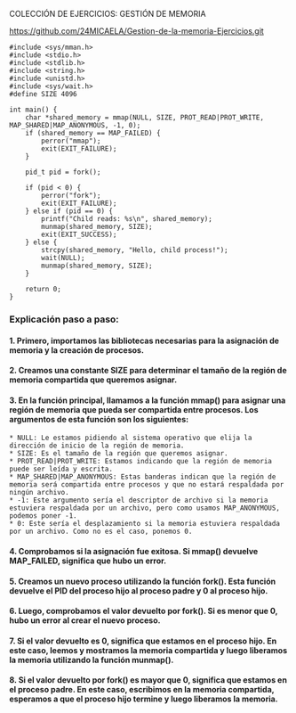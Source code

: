 COLECCIÓN DE EJERCICIOS: GESTIÓN DE MEMORIA

https://github.com/24MICAELA/Gestion-de-la-memoria-Ejercicios.git

```
#include <sys/mman.h>
#include <stdio.h> 
#include <stdlib.h> 
#include <string.h> 
#include <unistd.h> 
#include <sys/wait.h> 
#define SIZE 4096 

int main() {
    char *shared_memory = mmap(NULL, SIZE, PROT_READ|PROT_WRITE, MAP_SHARED|MAP_ANONYMOUS, -1, 0);
    if (shared_memory == MAP_FAILED) {
        perror("mmap");
        exit(EXIT_FAILURE);
    }
    
    pid_t pid = fork();
    
    if (pid < 0) {
        perror("fork");
        exit(EXIT_FAILURE);
    } else if (pid == 0) {
        printf("Child reads: %s\n", shared_memory);
        munmap(shared_memory, SIZE);
        exit(EXIT_SUCCESS);
    } else {
        strcpy(shared_memory, "Hello, child process!");
        wait(NULL);
        munmap(shared_memory, SIZE);
    }

    return 0;
}
````

### Explicación paso a paso:

#### 1. Primero, importamos las bibliotecas necesarias para la asignación de memoria y la creación de procesos.

#### 2. Creamos una constante SIZE para determinar el tamaño de la región de memoria compartida que queremos asignar.

#### 3. En la función principal, llamamos a la función mmap() para asignar una región de memoria que pueda ser compartida entre procesos. Los argumentos de esta función son los siguientes:

    * NULL: Le estamos pidiendo al sistema operativo que elija la dirección de inicio de la región de memoria.
    * SIZE: Es el tamaño de la región que queremos asignar.
    * PROT_READ|PROT_WRITE: Estamos indicando que la región de memoria puede ser leída y escrita.
    * MAP_SHARED|MAP_ANONYMOUS: Estas banderas indican que la región de memoria será compartida entre procesos y que no estará respaldada por ningún archivo.
    * -1: Este argumento sería el descriptor de archivo si la memoria estuviera respaldada por un archivo, pero como usamos MAP_ANONYMOUS, podemos poner -1.
    * 0: Este sería el desplazamiento si la memoria estuviera respaldada por un archivo. Como no es el caso, ponemos 0.
    
#### 4. Comprobamos si la asignación fue exitosa. Si mmap() devuelve MAP_FAILED, significa que hubo un error.

#### 5. Creamos un nuevo proceso utilizando la función fork(). Esta función devuelve el PID del proceso hijo al proceso padre y 0 al proceso hijo.

#### 6. Luego, comprobamos el valor devuelto por fork(). Si es menor que 0, hubo un error al crear el nuevo proceso.

#### 7. Si el valor devuelto es 0, significa que estamos en el proceso hijo. En este caso, leemos y mostramos la memoria compartida y luego liberamos la memoria utilizando la función munmap().

#### 8. Si el valor devuelto por fork() es mayor que 0, significa que estamos en el proceso padre. En este caso, escribimos en la memoria compartida, esperamos a que el proceso hijo termine y luego liberamos la memoria.
